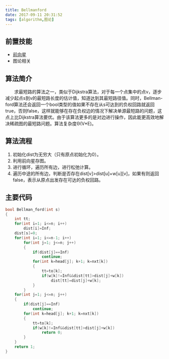 ```yaml
---
title: Bellmanford
date: 2017-09-11 20:31:52
tags: [algorithm,图论]
---
```

## 前置技能
- [前向星](https://skphetz.github.io/2017/09/11/%E5%89%8D%E5%90%91%E6%98%9F/)
- 图论相关

## 算法简介
　　求最短路的算法之一，类似于Dijkstra算法，对于每一个点集中的点v，逐步减少起点s到v的最短路长度的估计值，知道达到其最短路径值。同时，Bellman-ford算法还会返回一个bool类型的值如果不存在从s可达到的负权回路就返回true，否则false，这样就能够在存在负权边的情况下解决单源最短路的问题，这点上比Dijkstra算法要优。由于该算法更多的是对边进行操作，因此能更高效地解决稀疏图的最短路问题。算法复杂度Θ(V*E)。
<!--more-->
## 算法流程
1. 初始化dist为无穷大（只有原点初始化为0）。
2. 利用前向星存图。
3. 进行循环，遍历所有边，进行松弛计算。
4. 遍历中途的所有边，判断是否存在dist[v]>dist[u]+w[u][v]，如果有则返回false，表示从原点出发存在可达的负权回路。

## 主要代码
```cpp
bool Bellman_ford(int s)
{
	int tt;
	for(int i=1; i<=n; i++)
		dist[i]=Inf;
	dist[s]=0;
	for(int i=1; i<=n-1; i++)
		for(int j=1; j<=n; j++)
		{
			if(dist[j]==Inf)
				continue;
			for(int k=head[j]; k+1; k=nxt[k])
			{
				tt=to[k];
				if(w[k]!=Inf&&dist[tt]>dist[j]+w[k])
					dist[tt]=dist[j]+w[k];
			}
		}
	for(int j=1; j<=n; j++)
	{
		if(dist[j]==Inf)
			continue;
		for(int k=head[j]; k+1; k=nxt[k])
		{
			tt=to[k];
			if(w[k]!=Inf&&dist[tt]>dist[j]+w[k])
				return 0;
		}
	}
	return 1;
}
```
